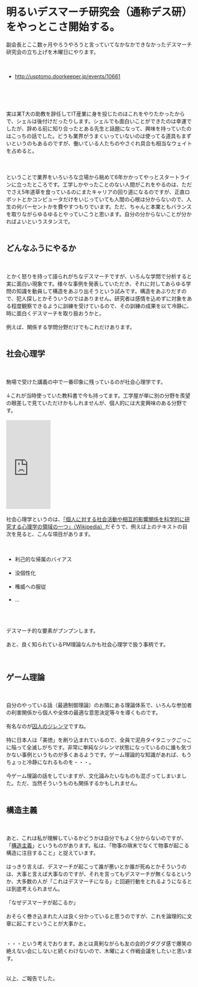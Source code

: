 # 明るいデスマーチ研究会（通称デス研）をやっとこさ開始する。
副会長とここ数ヶ月やろうやろうと言っていてなかなかできなかったデスマーチ研究会の立ち上げを木曜日にやります。<br />
<br />
<ul><br />
 <li><a href="http://usptomo.doorkeeper.jp/events/10661">http://usptomo.doorkeeper.jp/events/10661</a></li><br />
</ul><br />
<br />
<br />
実は某T大の助教を辞任してIT産業に身を投じたのはこれをやりたかったからで、シェルは後付けだったりします。シェルでも面白いことができたのは幸運でしたが、辞める前に知り合ったとある先生と話題になって、興味を持っていたのはこっちの話でした。どうも業界がうまくいっていないのは使ってる道具もまずいというのもあるのですが、働いている人たちのやさぐれ具合も相当なウェイトを占めると。<br />
<br />
<!--more--><br />
<br />
ということで業界をいろいろな立場から眺めて6年かかってやっとスタートラインに立ったところです。工学しかやったことのない人間がこれをやるのは、ただでさえ5年道草を食っているのにまたキャリアの回り道になるのですが、正直ロボットとかコンピュータだけをいじっていても人間の心根は分からないので、人生の何パーセントかを費やすつもりでいます。ただ、ちゃんと本業ともバランスを取りながらゆるゆるとやっていこうと思います。自分の分からないことが分かればよいというスタンスで。<br />
<br />
<h2>どんなふうにやるか</h2><br />
<br />
とかく怒りを持って語られがちなデスマーチですが、いろんな学問で分析すると実に面白い現象です。様々な事例を発表していただき、それに対してあらゆる学問の知識を動員して構造をあぶり出そうという試みです。構造をあぶりだすので、犯人探しとかそういうのではありません。研究者は感情を込めずに対象をある程度観察できるように訓練を受けているので、その訓練の成果を以て冷静に、時に面白くデスマーチを取り扱おうかと。<br />
<br />
例えば、関係する学問分野だけでもこれだけあります。<br />
<br />
<h2>社会心理学</h2><br />
<br />
駒場で受けた講義の中で一番印象に残っているのが社会心理学です。<br />
<br />
↓これが当時使っていた教科書で今も持ってます。工学屋が単に別の分野を羨望の眼差しで見ていただけかもしれませんが、個人的には大変興味のある分野です。<br />
<br />
<iframe src="http://rcm-fe.amazon-adsystem.com/e/cm?lt1=_blank&bc1=000000&IS2=1&bg1=FFFFFF&fc1=000000&lc1=0000FF&t=ryuichiueda-22&o=9&p=8&l=as4&m=amazon&f=ifr&ref=ss_til&asins=4000039245" style="width:120px;height:240px;" scrolling="no" marginwidth="0" marginheight="0" frameborder="0"></iframe><br />
<br />
社会心理学というのは、<a href="http://ja.wikipedia.org/wiki/%E7%A4%BE%E4%BC%9A%E5%BF%83%E7%90%86%E5%AD%A6">「個人に対する社会活動や相互的影響関係を科学的に研究する心理学の領域の一つ」（Wikipedia）</a>だそうで、例えば上のテキストの目次を見ると、こんな項目があります。<br />
<br />
<ul><br />
 <li>利己的な帰属のバイアス</li><br />
 <li>没個性化</li><br />
 <li>権威への服従</li><br />
 <li>...</li><br />
</ul><br />
<br />
デスマーチ的な要素がプンプンします。<br />
<br />
あと、良く知られているPM理論なんかも社会心理学で扱う事柄です。<br />
<br />
<br />
<h2>ゲーム理論</h2><br />
<br />
自分のやっている話（最適制御理論）のお隣にある理論体系で、いろんな参加者の利害関係から個人や全体の最適な意思決定等々を導くものです。<br />
<br />
有名なのが<a href="http://ja.wikipedia.org/wiki/%E5%9B%9A%E4%BA%BA%E3%81%AE%E3%82%B8%E3%83%AC%E3%83%B3%E3%83%9E">囚人のジレンマ</a>ですね。<br />
<br />
特に日本人は「美徳」を刷り込まれているので、全員で泥舟タイタニックごっこに陥って全滅しがちです。非常に単純なジレンマ状態になっているのに誰も気づかない事例というものが多くあるようです。ゲーム理論的な知識があれば、もうちょっと冷静になれるものを・・・。<br />
<br />
今ゲーム理論の話をしていますが、文化論みたいなものも混ざってしまいました。ただ、当然そういうものも関係するかもしれません。<br />
<br />
<h2>構造主義</h2><br />
<br />
あと、これは私が理解しているかどうかは自分でもよく分からないのですが、「<a href="http://ja.wikipedia.org/wiki/%E6%A7%8B%E9%80%A0%E4%B8%BB%E7%BE%A9">構造主義</a>」というものがあります。私は、「物事の瑣末でなくて物事が起こる構造に注目すること」と捉えています。<br />
<br />
はっきり言えば、デスマーチが起こって誰が悪いとか誰が死ぬとかそういうのは、大事と言えば大事なのですが、それを言ってもデスマーチが無くなるというか、大多数の人が「これはデスマーチになる」と回避行動をとれるようになるとは到底考えられません。<br />
<br />
「なぜデスマーチが起こるか」<br />
<br />
おそらく巻き込まれた人は良く分かっていると思うのですが、これを論理的に文章に起こすということが大事かと。<br />
<br />
<br />
・・・という考えでおります。あとは真剣ながらも友の会的グダグダ感で爆笑の絶えない会にしないと続くわけないので、木曜によく作戦会議をしたいと思います。<br />
<br />
<br />
以上、ご報告でした。
